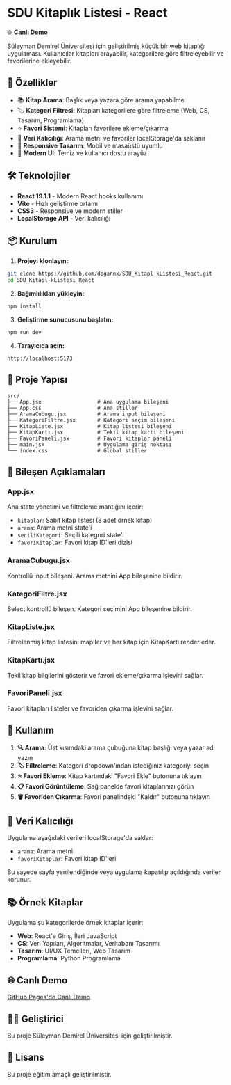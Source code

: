 # SDU Kitaplık Listesi - React

[🌐 **Canlı Demo**](https://dogannx.github.io/SDU_KitaplikListesi_React/)

Süleyman Demirel Üniversitesi için geliştirilmiş küçük bir web kitaplığı uygulaması. Kullanıcılar kitapları arayabilir, kategorilere göre filtreleyebilir ve favorilerine ekleyebilir.

## 🚀 Özellikler

- 📚 **Kitap Arama**: Başlık veya yazara göre arama yapabilme
- 🏷️ **Kategori Filtresi**: Kitapları kategorilere göre filtreleme (Web, CS, Tasarım, Programlama)
- ⭐ **Favori Sistemi**: Kitapları favorilere ekleme/çıkarma
- 💾 **Veri Kalıcılığı**: Arama metni ve favoriler localStorage'da saklanır
- 📱 **Responsive Tasarım**: Mobil ve masaüstü uyumlu
- 🎨 **Modern UI**: Temiz ve kullanıcı dostu arayüz

## 🛠️ Teknolojiler

- **React 19.1.1** - Modern React hooks kullanımı
- **Vite** - Hızlı geliştirme ortamı
- **CSS3** - Responsive ve modern stiller
- **LocalStorage API** - Veri kalıcılığı

## 📦 Kurulum

1. **Projeyi klonlayın:**
```bash
git clone https://github.com/dogannx/SDU_Kitapl-kListesi_React.git
cd SDU_Kitapl-kListesi_React
```

2. **Bağımlılıkları yükleyin:**
```bash
npm install
```

3. **Geliştirme sunucusunu başlatın:**
```bash
npm run dev
```

4. **Tarayıcıda açın:**
```
http://localhost:5173
```

## 📁 Proje Yapısı

```
src/
├── App.jsx                  # Ana uygulama bileşeni
├── App.css                  # Ana stiller
├── AramaCubugu.jsx          # Arama input bileşeni
├── KategoriFiltre.jsx       # Kategori seçim bileşeni
├── KitapListe.jsx           # Kitap listesi bileşeni
├── KitapKartı.jsx           # Tekil kitap kartı bileşeni
├── FavoriPaneli.jsx         # Favori kitaplar paneli
├── main.jsx                 # Uygulama giriş noktası
└── index.css                # Global stiller
```

## 🔧 Bileşen Açıklamaları

### App.jsx
Ana state yönetimi ve filtreleme mantığını içerir:
- `kitaplar`: Sabit kitap listesi (8 adet örnek kitap)
- `arama`: Arama metni state'i
- `seciliKategori`: Seçili kategori state'i
- `favoriKitaplar`: Favori kitap ID'leri dizisi

### AramaCubugu.jsx
Kontrollü input bileşeni. Arama metnini App bileşenine bildirir.

### KategoriFiltre.jsx
Select kontrollü bileşen. Kategori seçimini App bileşenine bildirir.

### KitapListe.jsx
Filtrelenmiş kitap listesini map'ler ve her kitap için KitapKartı render eder.

### KitapKartı.jsx
Tekil kitap bilgilerini gösterir ve favori ekleme/çıkarma işlevini sağlar.

### FavoriPaneli.jsx
Favori kitapları listeler ve favoriden çıkarma işlevini sağlar.

## 📖 Kullanım

1. **🔍 Arama**: Üst kısımdaki arama çubuğuna kitap başlığı veya yazar adı yazın
2. **🏷️ Filtreleme**: Kategori dropdown'ından istediğiniz kategoriyi seçin
3. **⭐ Favori Ekleme**: Kitap kartındaki "Favori Ekle" butonuna tıklayın
4. **📋 Favori Görüntüleme**: Sağ panelde favori kitaplarınızı görün
5. **🗑️ Favoriden Çıkarma**: Favori panelindeki "Kaldır" butonuna tıklayın

## 💾 Veri Kalıcılığı

Uygulama aşağıdaki verileri localStorage'da saklar:
- `arama`: Arama metni
- `favoriKitaplar`: Favori kitap ID'leri

Bu sayede sayfa yenilendiğinde veya uygulama kapatılıp açıldığında veriler korunur.

## 📚 Örnek Kitaplar

Uygulama şu kategorilerde örnek kitaplar içerir:
- **Web**: React'e Giriş, İleri JavaScript
- **CS**: Veri Yapıları, Algoritmalar, Veritabanı Tasarımı
- **Tasarım**: UI/UX Temelleri, Web Tasarım
- **Programlama**: Python Programlama

## 🌐 Canlı Demo

[GitHub Pages'de Canlı Demo](https://dogannx.github.io/SDU_KitaplikListesi_React/)

## 👨‍💻 Geliştirici

Bu proje Süleyman Demirel Üniversitesi için geliştirilmiştir.

## 📄 Lisans

Bu proje eğitim amaçlı geliştirilmiştir.